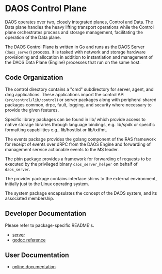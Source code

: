 # DAOS Control Plane

DAOS operates over two, closely integrated planes, Control and Data.  The Data
plane handles the heavy lifting transport operations while the Control plane
orchestrates process and storage management, facilitating the operation of the
Data plane.

The DAOS Control Plane is written in Go and runs as the DAOS Server
(`daos_server`) process. It is tasked with network and storage hardware
provisioning and allocation in addition to instantiation and management of the
DAOS Data Plane (Engine) processes that run on the same host.

## Code Organization

The control directory contains a "cmd" subdirectory for server, agent, and dmg
applications. These applications import the control API
(`src/control/lib/control`) or server packages along with peripheral shared
packages common, drpc, fault, logging, and security where necessary to provide
the given features.

Specific library packages can be found in lib/ which provide access to native
storage libraries through language bindings, e.g. lib/spdk or specific
formatting capabilities e.g., lib/hostlist or lib/txtfmt.

The events package provides the golang component of the RAS framework for
receipt of events over dRPC from the DAOS Engine and forwarding of management
service actionable events to the MS leader.

The pbin package provides a framework for forwarding of requests to be executed
by the privileged binary `daos_server_helper` on behalf of `daos_server`.

The provider package contains interface shims to the external environment,
initially just to the Linux operating system.

The system package encapsulates the concept of the DAOS system, and its
associated membership.

## Developer Documentation

Please refer to package-specific README's.

- [server](/src/control/server/README.md)
- [godoc reference](https://godoc.org/github.com/daos-stack/daos/src/control)

## User Documentation

- [online documentation](https://docs.daos.io/latest/)
